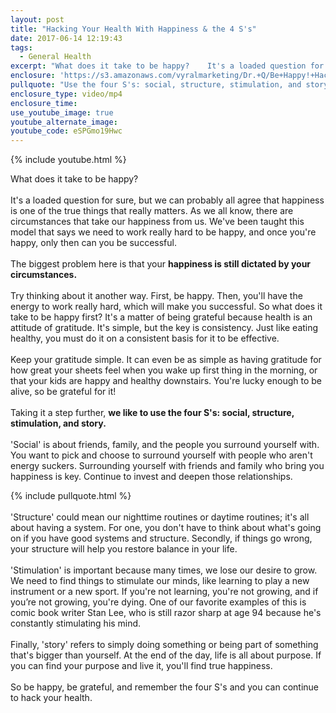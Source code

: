 ```yaml
---
layout: post
title: "Hacking Your Health With Happiness & the 4 S's"
date: 2017-06-14 12:19:43
tags:
  - General Health
excerpt: "What does it take to be happy?    It's a loaded question for sure, but we can probably all agree that happiness is one of the true things that really matters. As we all know, there are circumstances that take our happiness from us. We've been taught this model that says we need to work really hard to be happy, and once you're happy, only then can you be successful."
enclosure: 'https://s3.amazonaws.com/vyralmarketing/Dr.+Q/Be+Happy!+Hacking+Your+Happiness+HYH+Episode+4.mp4'
pullquote: "Use the four S's: social, structure, stimulation, and story."
enclosure_type: video/mp4
enclosure_time:
use_youtube_image: true
youtube_alternate_image:
youtube_code: eSPGmo19Hwc
---
```



{% include youtube.html %}

What does it take to be happy?&nbsp;
<br>&nbsp;
<br>It's a loaded question for sure, but we can probably all agree that happiness is one of the true things that really matters. As we all know, there are circumstances that take our happiness from us. We've been taught this model that says we need to work really hard to be happy, and once you're happy, only then can you be successful. &nbsp;
<br>&nbsp;
<br>The biggest problem here is that your **happiness is still dictated by your circumstances.**
<br>&nbsp;
<br>Try thinking about it another way. First, be happy. Then, you'll have the energy to work really hard, which will make you successful. So what does it take to be happy first? It's a matter of being grateful because health is an attitude of gratitude. It's simple, but the key is consistency. Just like eating healthy, you must do it on a consistent basis for it to be effective.
<br>&nbsp;
<br>Keep your gratitude simple. It can even be as simple as having gratitude for how great your sheets feel when you wake up first thing in the morning, or that your kids are happy and healthy downstairs. You're lucky enough to be alive, so be grateful for it!
<br>&nbsp;
<br>Taking it a step further, **we like to use the four S's: social, structure, stimulation, and story.&nbsp;**
<br>&nbsp;
<br>'Social' is about friends, family, and the people you surround yourself with. You want to pick and choose to surround yourself with people who aren't energy suckers. Surrounding yourself with friends and family who bring you happiness is key. Continue to invest and deepen those relationships.

{% include pullquote.html %}
<br>&nbsp;
<br>'Structure' could mean our nighttime routines or daytime routines; it's all about having a system. For one, you don't have to think about what's going on if you have good systems and structure. Secondly, if things go wrong, your structure will help you restore balance in your life.&nbsp;
<br>&nbsp;
<br>'Stimulation' is important because many times, we lose our desire to grow. We need to find things to stimulate our minds, like learning to play a new instrument or a new sport. If you're not learning, you're not growing, and if you’re not growing, you're dying. One of our favorite examples of this is comic book writer Stan Lee, who is still razor sharp at age 94 because he's constantly stimulating his mind.
<br>&nbsp;
<br>Finally, 'story' refers to simply doing something or being part of something that's bigger than yourself. At the end of the day, life is all about purpose. If you can find your purpose and live it, you'll find true happiness.&nbsp;
<br>&nbsp;
<br>So be happy, be grateful, and remember the four S's and you can continue to hack your health.